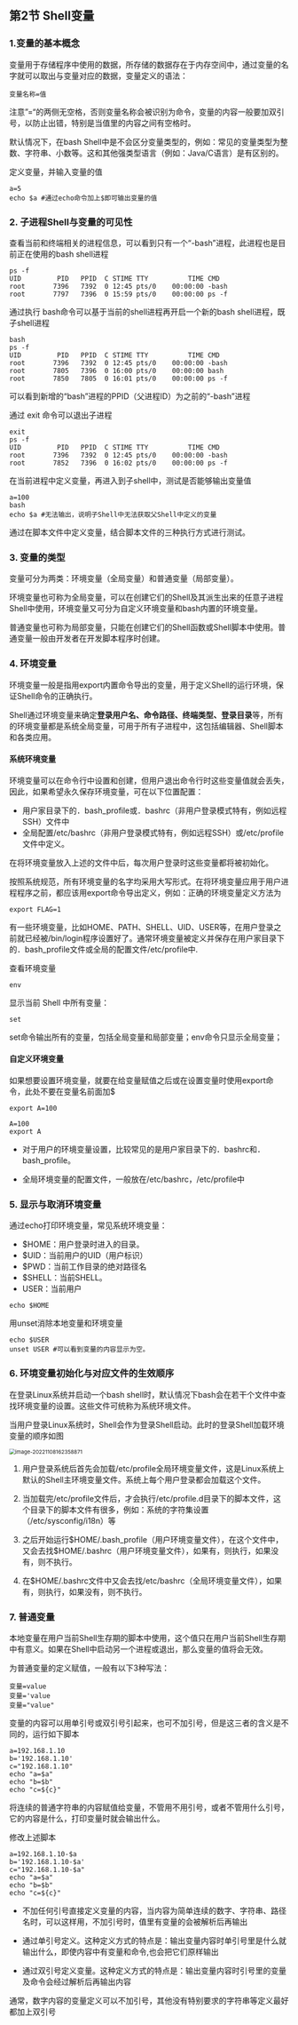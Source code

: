 ## 第2节 Shell变量

### 1.变量的基本概念

变量用于存储程序中使用的数据，所存储的数据存在于内存空间中，通过变量的名字就可以取出与变量对应的数据，变量定义的语法：

~~~
变量名称=值
~~~

注意”=“的两侧无空格，否则变量名称会被识别为命令，变量的内容一般要加双引号，以防止出错，特别是当值里的内容之间有空格时。

默认情况下，在bash Shell中是不会区分变量类型的，例如：常见的变量类型为整数、字符串、小数等。这和其他强类型语言（例如：Java/C语言）是有区别的。

定义变量，并输入变量的值

~~~shell
a=5
echo $a #通过echo命令加上$即可输出变量的值
~~~

### 2. 子进程Shell与变量的可见性

查看当前和终端相关的进程信息，可以看到只有一个“-bash”进程，此进程也是目前正在使用的bash shell进程

~~~
ps -f
UID         PID   PPID  C STIME TTY          TIME CMD
root       7396   7392  0 12:45 pts/0    00:00:00 -bash
root       7797   7396  0 15:59 pts/0    00:00:00 ps -f
~~~

通过执行 bash命令可以基于当前的shell进程再开启一个新的bash shell进程，既子shell进程

~~~
bash
ps -f
UID         PID   PPID  C STIME TTY          TIME CMD
root       7396   7392  0 12:45 pts/0    00:00:00 -bash
root       7805   7396  0 16:00 pts/0    00:00:00 bash
root       7850   7805  0 16:01 pts/0    00:00:00 ps -f
~~~

可以看到新增的“bash”进程的PPID（父进程ID）为之前的“-bash”进程

通过 exit 命令可以退出子进程

~~~
exit
ps -f
UID         PID   PPID  C STIME TTY          TIME CMD
root       7396   7392  0 12:45 pts/0    00:00:00 -bash
root       7852   7396  0 16:02 pts/0    00:00:00 ps -f
~~~

在当前进程中定义变量，再进入到子shell中，测试是否能够输出变量值

~~~shell
a=100
bash
echo $a #无法输出，说明子Shell中无法获取父Shell中定义的变量
~~~

通过在脚本文件中定义变量，结合脚本文件的三种执行方式进行测试。

### 3. 变量的类型

变量可分为两类：环境变量（全局变量）和普通变量（局部变量）。

环境变量也可称为全局变量，可以在创建它们的Shell及其派生出来的任意子进程Shell中使用，环境变量又可分为自定义环境变量和bash内置的环境变量。

普通变量也可称为局部变量，只能在创建它们的Shell函数或Shell脚本中使用。普通变量一般由开发者在开发脚本程序时创建。

### 4. 环境变量

环境变量一般是指用export内置命令导出的变量，用于定义Shell的运行环境，保证Shell命令的正确执行。

Shell通过环境变量来确定**登录用户名、命令路径、终端类型、登录目录**等，所有的环境变量都是系统全局变量，可用于所有子进程中，这包括编辑器、Shell脚本和各类应用。

#### 系统环境变量

环境变量可以在命令行中设置和创建，但用户退出命令行时这些变量值就会丢失，因此，如果希望永久保存环境变量，可在以下位置配置：

- 用户家目录下的．bash_profile或．bashrc（非用户登录模式特有，例如远程SSH）文件中
- 全局配置/etc/bashrc（非用户登录模式特有，例如远程SSH）或/etc/profile文件中定义。

在将环境变量放入上述的文件中后，每次用户登录时这些变量都将被初始化。

按照系统规范，所有环境变量的名字均采用大写形式。在将环境变量应用于用户进程程序之前，都应该用export命令导出定义，例如：正确的环境变量定义方法为

~~~shell
export FLAG=1
~~~

有一些环境变量，比如HOME、PATH、SHELL、UID、USER等，在用户登录之前就已经被/bin/login程序设置好了。通常环境变量被定义并保存在用户家目录下的．bash_profile文件或全局的配置文件/etc/profile中.

查看环境变量

~~~
env
~~~

显示当前 Shell 中所有变量：

~~~
set
~~~

set命令输出所有的变量，包括全局变量和局部变量；env命令只显示全局变量；

#### 自定义环境变量

如果想要设置环境变量，就要在给变量赋值之后或在设置变量时使用export命令，此处不要在变量名前面加$

~~~
export A=100
~~~

~~~
A=100
export A
~~~

- 对于用户的环境变量设置，比较常见的是用户家目录下的．bashrc和．bash_profile。

- 全局环境变量的配置文件，一般放在/etc/bashrc，/etc/profile中

### 5. 显示与取消环境变量

通过echo打印环境变量，常见系统环境变量：

- $HOME：用户登录时进入的目录。
- $UID：当前用户的UID（用户标识）
- $PWD：当前工作目录的绝对路径名
- $SHELL：当前SHELL。
- USER：当前用户

~~~
echo $HOME
~~~

用unset消除本地变量和环境变量

~~~SHELL
echo $USER
unset USER #可以看到变量的内容显示为空。
~~~

### 6. 环境变量初始化与对应文件的生效顺序

在登录Linux系统并启动一个bash shell时，默认情况下bash会在若干个文件中查找环境变量的设置。这些文件可统称为系统环境文件。

当用户登录Linux系统时，Shell会作为登录Shell启动。此时的登录Shell加载环境变量的顺序如图

<img src="2.Shell变量.assets/image-20221108162358871.png" alt="image-20221108162358871" style="zoom:67%;" />

1. 用户登录系统后首先会加载/etc/profile全局环境变量文件，这是Linux系统上默认的Shell主环境变量文件。系统上每个用户登录都会加载这个文件。

2. 当加载完/etc/profile文件后，才会执行/etc/profile.d目录下的脚本文件，这个目录下的脚本文件有很多，例如：系统的字符集设置（/etc/sysconfig/i18n）等

3. 之后开始运行\$HOME/.bash_profile（用户环境变量文件），在这个文件中，又会去找$HOME/.bashrc（用户环境变量文件），如果有，则执行，如果没有，则不执行。
4. 在$HOME/.bashrc文件中又会去找/etc/bashrc（全局环境变量文件），如果有，则执行，如果没有，则不执行。

### 7. 普通变量

本地变量在用户当前Shell生存期的脚本中使用，这个值只在用户当前Shell生存期中有意义。如果在Shell中启动另一个进程或退出，那么变量的值将会无效。

为普通变量的定义赋值，一般有以下3种写法：

~~~
变量=value
变量='value
变量="value"
~~~

变量的内容可以用单引号或双引号引起来，也可不加引号，但是这三者的含义是不同的，运行如下脚本

~~~sheLl
a=192.168.1.10
b='192.168.1.10'
c="192.168.1.10"
echo "a=$a"
echo "b=$b"
echo "c=${c}"
~~~

将连续的普通字符串的内容赋值给变量，不管用不用引号，或者不管用什么引号，它的内容是什么，打印变量时就会输出什么。

修改上述脚本

~~~shell
a=192.168.1.10-$a
b='192.168.1.10-$a'
c="192.168.1.10-$a"
echo "a=$a"
echo "b=$b"
echo "c=${c}"
~~~

- 不加任何引号直接定义变量的内容，当内容为简单连续的数字、字符串、路径名时，可以这样用，不加引号时，值里有变量的会被解析后再输出

- 通过单引号定义。这种定义方式的特点是：输出变量内容时单引号里是什么就输出什么，即使内容中有变量和命令,也会把它们原样输出
- 通过双引号定义变量。这种定义方式的特点是：输出变量内容时引号里的变量及命令会经过解析后再输出内容

通常，数字内容的变量定义可以不加引号，其他没有特别要求的字符串等定义最好都加上双引号